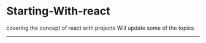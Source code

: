 ﻿# Starting-With-react
covering the concept of react with projects
Will update some of the topics

---------------------------------------------
